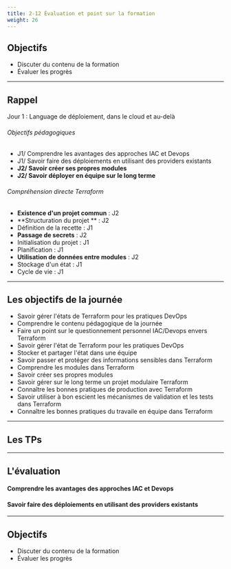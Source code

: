 ```yaml
---
title: 2-12 Évaluation et point sur la formation
weight: 26
---
```


## Objectifs 
- Discuter du contenu de la formation
- Évaluer les progrès 


---

## Rappel 

Jour 1 : Language de déploiement, dans le cloud et au-delà

###### Objectifs pédagogiques 
* J1/ Comprendre les avantages des approches IAC et Devops 
* J1/ Savoir faire des déploiements en utilisant des providers existants 
* **J2/ Savoir créer ses propres modules** 
* **J2/ Savoir déployer en équipe sur le long terme**

###### Compréhension directe Terraform
  * **Existence d'un projet commun** :  J2
  * **Structuration du projet ** : J2 
  * Définition de la recette : J1
  * **Passage de secrets** : J2 
  * Initialisation du projet : J1 
  * Planification : J1
  * **Utilisation de données entre modules** : J2
  * Stockage d'un état : J1
  * Cycle de vie : J1

---

## Les objectifs de la journée 
- Savoir gérer l'états de Terraform pour les pratiques DevOps
- Comprendre le contenu pédagogique de la journée
- Faire un point sur le questionnement personnel IAC/Devops envers Terraform
- Savoir gérer l'état de Terraform pour les pratiques DevOps
- Stocker et partager l'état dans une équipe
- Savoir passer et protéger des informations sensibles dans Terraform 
- Comprendre les modules dans Terraform
- Savoir créer ses propres modules
- Savoir gérer sur le long terme un projet modulaire Terraform
- Connaître les bonnes pratiques de production avec Terraform
- Savoir utiliser à bon escient les mécanismes de validation et les tests dans Terraform
- Connaître les bonnes pratiques du travaile en équipe dans Terraform

---

## Les TPs


--- 

## L'évaluation 

#### Comprendre les avantages des approches IAC et Devops

#### Savoir faire des déploiements en utilisant des providers existants 

---

## Objectifs 
- Discuter du contenu de la formation
- Évaluer les progrès 
